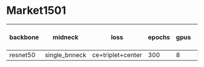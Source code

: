 

# Market1501

| backbone | midneck       | loss              | epochs | gpus | rank-1(w/o re-rank) | mAP(w/o re-rank) |
| -------- | ------------- | ----------------- | ------ | ---- | ------------------- | ---------------- |
| resnet50 | single_bnneck | ce+triplet+center | 300    | 8    | 95.9(94.4)          | 94.1(86.5)       |
